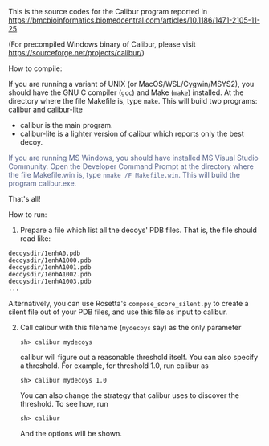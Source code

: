 This is the source codes for the Calibur program reported in https://bmcbioinformatics.biomedcentral.com/articles/10.1186/1471-2105-11-25

(For precompiled Windows binary of Calibur, please visit https://sourceforge.net/projects/calibur/)

How to compile:

   If you are running a variant of UNIX (or MacOS/WSL/Cygwin/MSYS2), you should have the GNU C compiler (`gcc`) and Make (`make`) installed.
   At the directory where the file Makefile is, type `make`.
   This will build two programs: calibur and calibur-lite
   
   - calibur is the main program.
   - calibur-lite is a lighter version of calibur which reports only the best decoy.

   <font color="#556289">If you are running MS Windows, you should have installed MS Visual Studio Community.
   Open the Developer Command Prompt at the directory where the file Makefile.win is, type `nmake /F Makefile.win`.
   This will build the program calibur.exe.</font>

   That's all!

How to run:

1. Prepare a file which list all the decoys' PDB files.
   That is, the file should read like:
```
decoysdir/1enhA0.pdb
decoysdir/1enhA1000.pdb
decoysdir/1enhA1001.pdb
decoysdir/1enhA1002.pdb
decoysdir/1enhA1003.pdb
...
```
   Alternatively, you can use Rosetta's `compose_score_silent.py` to create a
   silent file out of your PDB files, and use this file as input to calibur.

2. Call calibur with this filename (`mydecoys` say) as the only parameter

   `sh> calibur mydecoys`

   calibur will figure out a reasonable threshold itself. You can also specify
   a threshold. For example, for threshold 1.0, run calibur as

   `sh> calibur mydecoys 1.0`

   You can also change the strategy that calibur uses to discover the
   threshold. To see how, run

   `sh> calibur`

   And the options will be shown.
